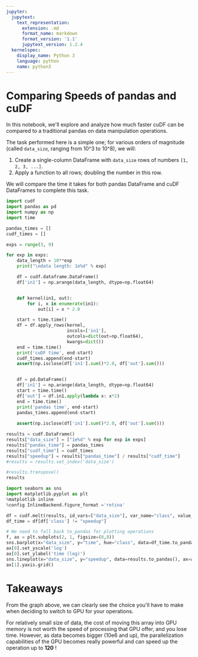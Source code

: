 ```yaml
---
jupyter:
  jupytext:
    text_representation:
      extension: .md
      format_name: markdown
      format_version: '1.1'
      jupytext_version: 1.2.4
  kernelspec:
    display_name: Python 3
    language: python
    name: python3
---
```


# Comparing Speeds of pandas and cuDF

In this notebook, we'll explore and analyze how much faster cuDF can be compared to a traditional pandas on data manipulation operations.

The task performed here is a simple one; for various orders of magnitude (called `data_size`, ranging from 10^3 to 10^8), we will:
1. Create a single-column DataFrame with `data_size` rows of numbers `[1, 2, 3, ...]`.
2. Apply a function to all rows; doubling the number in this row.

We will compare the time it takes for both pandas DataFrame and cuDF DataFrames to complete this task.


```python
import cudf
import pandas as pd
import numpy as np
import time
```

```python
pandas_times = []
cudf_times = []

exps = range(3, 9)

for exp in exps:
    data_length = 10**exp
    print("\ndata length: 1e%d" % exp)

    df = cudf.dataframe.DataFrame()
    df['in1'] = np.arange(data_length, dtype=np.float64)


    def kernel(in1, out):
        for i, x in enumerate(in1):
            out[i] = x * 2.0

    start = time.time()
    df = df.apply_rows(kernel,
                       incols=['in1'],
                       outcols=dict(out=np.float64),
                       kwargs=dict())
    end = time.time()
    print('cuDF time', end-start)
    cudf_times.append(end-start)
    assert(np.isclose(df['in1'].sum()*2.0, df['out'].sum()))


    df = pd.DataFrame()
    df['in1'] = np.arange(data_length, dtype=np.float64)
    start = time.time()
    df['out'] = df.in1.apply(lambda x: x*2)
    end = time.time()
    print('pandas time', end-start)
    pandas_times.append(end-start)
    
    assert(np.isclose(df['in1'].sum()*2.0, df['out'].sum()))

```

```python
results = cudf.DataFrame()
results["data_size"] = ["1e%d" % exp for exp in exps]
results["pandas_time"] = pandas_times
results["cudf_time"] = cudf_times
results["speedup"] = results["pandas_time"] / results["cudf_time"]
#results = results.set_index('data_size')

#results.transpose()
results
```

```python
import seaborn as sns
import matplotlib.pyplot as plt
%matplotlib inline
%config InlineBackend.figure_format ='retina'

df = cudf.melt(results, id_vars=["data_size"], var_name="class", value_name="time")
df_time = df[df['class'] != "speedup"]

# We need to fall back to_pandas for plotting operations
f, ax = plt.subplots(2, 1, figsize=(8,8))
sns.barplot(x="data_size", y="time", hue="class", data=df_time.to_pandas(), ax=ax[0])
ax[0].set_yscale('log')
ax[0].set_ylabel('time (log)')
sns.lineplot(x="data_size", y="speedup", data=results.to_pandas(), ax=ax[1], color='g')
ax[1].yaxis.grid()
```

# Takeaways

From the graph above, we can clearly see the choice you'll have to make when deciding to switch to GPU for your operations.

For relatively small size of data, the cost of moving this array into GPU memory is not worth the speed of processing that GPU offer, and you lose time. However, as data becomes bigger (10e6 and up), the parallelization capabilities of the GPU becomes really powerful and can speed up the operation up to **120** !
